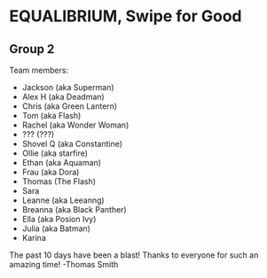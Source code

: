 # EQUALIBRIUM, Swipe for Good
## Group 2

Team members:
* Jackson (aka Superman)
* Alex H (aka Deadman)
* Chris (aka Green Lantern)
* Tom (aka Flash)
* Rachel (aka Wonder Woman)
* ??? (???)
* Shovel Q (aka Constantine)
* Ollie (aka starfire)
* Ethan (aka Aquaman)
* Frau (aka Dora)
* Thomas (The Flash)
* Sara
* Leanne (aka Leeanng)
* Breanna (aka Black Panther)
* Ella (aka Posion Ivy)
* Julia (aka Batman)
* Karina

The past 10 days have been a blast! Thanks to everyone for such an amazing time! -Thomas Smith
